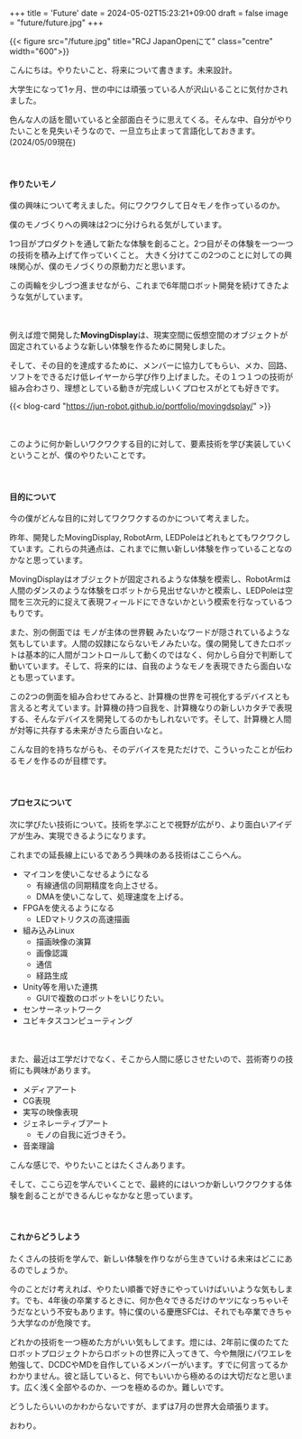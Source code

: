 +++
title = 'Future'
date = 2024-05-02T15:23:21+09:00
draft = false
image = "future/future.jpg"
+++

{{< figure src="/future.jpg" title="RCJ JapanOpenにて" class="centre" width="600">}}

こんにちは。やりたいこと、将来について書きます。未来設計。

大学生になって1ヶ月、世の中には頑張っている人が沢山いることに気付かされました。

色んな人の話を聞いていると全部面白そうに思えてくる。そんな中、自分がやりたいことを見失いそうなので、一旦立ち止まって言語化しておきます。(2024/05/09現在)

　

#### 作りたいモノ

僕の興味について考えました。何にワクワクして日々モノを作っているのか。

僕のモノづくりへの興味は2つに分けられる気がしています。

1つ目がプロダクトを通して新たな体験を創ること。2つ目がその体験を一つ一つの技術を積み上げて作っていくこと。
大きく分けてこの2つのことに対しての興味関心が、僕のモノづくりの原動力だと思います。

この両輪を少しづつ進ませながら、これまで6年間ロボット開発を続けてきたような気がしています。

　

例えば燈で開発した**MovingDisplay**は、現実空間に仮想空間のオブジェクトが固定されているような新しい体験を作るために開発しました。

そして、その目的を達成するために、メンバーに協力してもらい、メカ、回路、ソフトをできるだけ低レイヤーから学び作り上げました。その１つ１つの技術が組み合わさり、理想としている動きが完成しいくプロセスがとても好きです。

{{< blog-card "https://jun-robot.github.io/portfolio/movingdsplay/" >}}

　

このように何か新しいワクワクする目的に対して、要素技術を学び実装していくということが、僕のやりたいことです。


　

#### 目的について

今の僕がどんな目的に対してワクワクするのかについて考えました。

昨年、開発したMovingDisplay, RobotArm, LEDPoleはどれもとてもワクワクしています。これらの共通点は、これまでに無い新しい体験を作っていることなのかなと思っています。

MovingDisplayはオブジェクトが固定されるような体験を模索し、RobotArmは人間のダンスのような体験をロボットから見出せないかと模索し、LEDPoleは空間を三次元的に捉えて表現フィールドにできないかという模索を行なっているつもりです。

また、別の側面では モノが主体の世界観 みたいなワードが隠されているような気もしています。人間の奴隷にならないモノみたいな。僕の開発してきたロボットは基本的に人間がコントロールして動くのではなく、何かしら自分で判断して動いています。そして、将来的には、自我のようなモノを表現できたら面白いなとも思っています。

この2つの側面を組み合わせてみると、計算機の世界を可視化するデバイスとも言えると考えています。計算機の持つ自我を、計算機なりの新しいカタチで表現する、そんなデバイスを開発してるのかもしれないです。そして、計算機と人間が対等に共存する未来がきたら面白いなと。

こんな目的を持ちながらも、そのデバイスを見ただけで、こういったことが伝わるモノを作るのが目標です。

 
　
#### プロセスについて

次に学びたい技術について。技術を学ぶことで視野が広がり、より面白いアイデアが生み、実現できるようになります。

これまでの延長線上にいるであろう興味のある技術はここらへん。

- マイコンを使いこなせるようになる
	- 有線通信の同期精度を向上させる。
	- DMAを使いこなして、処理速度を上げる。
- FPGAを使えるようになる
	- LEDマトリクスの高速描画
- 組み込みLinux
	- 描画映像の演算
	- 画像認識
	- 通信
	- 経路生成
- Unity等を用いた連携
	- GUIで複数のロボットをいじりたい。
- センサーネットワーク
- ユビキタスコンピューティング

　

また、最近は工学だけでなく、そこから人間に感じさせたいので、芸術寄りの技術にも興味があります。

- メディアアート
- CG表現
- 実写の映像表現
- ジェネレーティブアート
	- モノの自我に近づきそう。
- 音楽理論

こんな感じで、やりたいことはたくさんあります。

そして、ここら辺を学んでいくことで、最終的にはいつか新しいワクワクする体験を創ることができるんじゃなかなと思っています。

　

#### これからどうしよう

たくさんの技術を学んで、新しい体験を作りながら生きていける未来はどこにあるのでしょうか。

今のことだけ考えれば、やりたい順番で好きにやっていけばいいような気もします。でも、4年後の卒業するときに、何か色々できるだけのヤツになっちゃいそうだなという不安もあります。特に僕のいる慶應SFCは、それでも卒業できちゃう大学なのが危険です。

どれかの技術を一つ極めた方がいい気もしてます。燈には、2年前に僕のたてたロボットプロジェクトからロボットの世界に入ってきて、今や無限にパワエレを勉強して、DCDCやMDを自作しているメンバーがいます。すでに何言ってるかわかりません。彼と話していると、何でもいいから極めるのは大切だなと思います。広く浅く全部やるのか、一つを極めるのか。難しいです。

どうしたらいいのかわからないですが、まずは7月の世界大会頑張ります。

おわり。


　

　